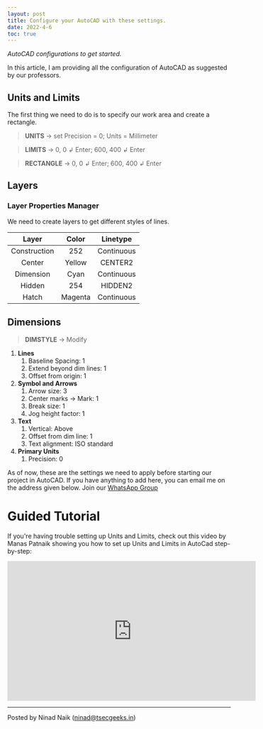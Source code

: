 ```yaml
---
layout: post
title: Configure your AutoCAD with these settings.
date: 2022-4-6
toc: true
---
```


_AutoCAD configurations to get started._

In this article, I am providing all the configuration of AutoCAD as suggested by our professors.

<!-- more -->

## Units and Limits

The first thing we need to do is to specify our work area and create a rectangle.

> **UNITS** &rarr; set Precision = 0; Units = Millimeter

> **LIMITS** &rarr; 0, 0 &#8626; Enter; 600, 400 &#8626; Enter

> **RECTANGLE** &rarr; 0, 0 &#8626; Enter; 600, 400 &#8626; Enter

## Layers

### Layer Properties Manager

We need to create layers to get different styles of lines. 

|   **Layer**  | **Color** | **Linetype** |
|:------------:|:---------:|:------------:|
| Construction |    252    |  Continuous  |
|    Center    |   Yellow  |    CENTER2   |
|   Dimension  |    Cyan   |  Continuous  |
|    Hidden    |    254    |    HIDDEN2   |
|     Hatch    |  Magenta  |  Continuous  |

<!--- This Table is made using https://www.tablesgenerator.com/markdown_tables --->

## Dimensions



> **DIMSTYLE** &rarr; Modify

1. **Lines**
    1. Baseline Spacing: 1
    2. Extend beyond dim lines: 1
    3. Offset from origin: 1
2. **Symbol and Arrows**
    1. Arrow size: 3
    2. Center marks &rarr; Mark: 1
    3. Break size: 1
    4. Jog height factor: 1  
3. **Text**
    1. Vertical: Above
    2. Offset from dim line: 1
    3. Text alignment: ISO standard
4. **Primary Units**
    1. Precision: 0

As of now, these are the settings we need to apply before starting our project in AutoCAD.
If you have anything to add here, you can email me on the address given below.
Join our [WhatsApp Group](https://chat.whatsapp.com/K3NrW5tPwrsHhfbdYstjLl)

# Guided Tutorial
If you're having trouble setting up Units and Limits, check out this video by Manas Patnaik showing you how to set up Units and Limits in AutoCad step-by-step:
<iframe width="560" height="315" src="https://www.youtube.com/embed/VVTbbAI7m_o" title="YouTube video player" frameborder="0" allow="accelerometer; autoplay; clipboard-write; encrypted-media; gyroscope; picture-in-picture" allowfullscreen></iframe>

---

Posted by Ninad Naik ([ninad@tsecgeeks.in](mailto:ninad@tsecgeeks.in))
